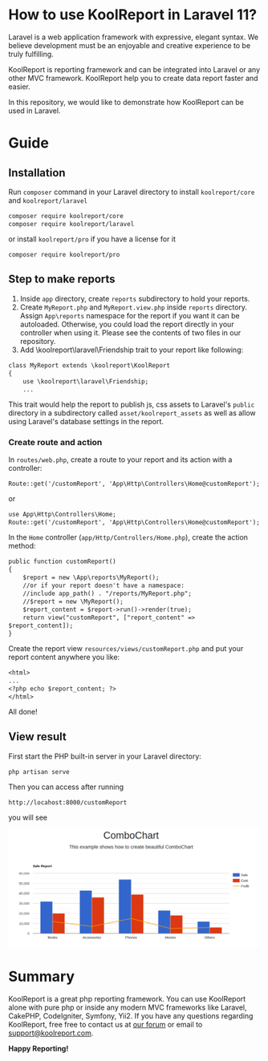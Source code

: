 # How to use KoolReport in Laravel 11?

Laravel is a web application framework with expressive, elegant syntax. We believe development must be an enjoyable and creative experience to be truly fulfilling.

KoolReport is reporting framework and can be integrated into Laravel or any other MVC framework. KoolReport help you to create data report faster and easier.

In this repository, we would like to demonstrate how KoolReport can be used in Laravel.

# Guide

## Installation

Run `composer` command in your Laravel directory to install `koolreport/core` and `koolreport/laravel`

```
composer require koolreport/core
composer require koolreport/laravel
```
or install `koolreport/pro` if you have a license for it

```
composer require koolreport/pro
```

## Step to make reports

1. Inside `app` directory, create `reports` subdirectory to hold your reports.
2. Create `MyReport.php` and `MyReport.view.php` inside `reports` directory. Assign `App\reports` namespace for the report if you want it can be autoloaded. Otherwise, you could load the report directly in your controller when using it. Please see the contents of two files in our repository.
3. Add \koolreport\laravel\Friendship trait to your report like following:

```
class MyReport extends \koolreport\KoolReport
{
    use \koolreport\laravel\Friendship;
    ...
```
This trait would help the report to publish js, css assets to Laravel's `public` directory in a subdirectory called `asset/koolreport_assets` as well as allow using Laravel's database settings in the report.

### Create route and action

In `routes/web.php`, create a route to your report and its action with a controller:

```
Route::get('/customReport', 'App\Http\Controllers\Home@customReport');
```
or 

```
use App\Http\Controllers\Home;
Route::get('/customReport', 'App\Http\Controllers\Home@customReport');
```

In the `Home` controller (`app/Http/Controllers/Home.php`), create the action method:

```
public function customReport()
{
    $report = new \App\reports\MyReport();
    //or if your report doesn't have a namespace:
    //include app_path() . "/reports/MyReport.php";
    //$report = new \MyReport();
    $report_content = $report->run()->render(true);
    return view("customReport", ["report_content" => $report_content]);
}
```
Create the report view `resources/views/customReport.php` and put your report content anywhere you like:

```
<html>
...
<?php echo $report_content; ?>
</html>
```

All done!

## View result

First start the PHP built-in server in your Laravel directory:


```
php artisan serve
```
Then you can access after running

```
http://locahost:8000/customReport
```

you will see

![](Laravel8_combochart.png)


# Summary

KoolReport is a great php reporting framework. You can use KoolReport alone with pure php or inside any modern MVC frameworks like Laravel, CakePHP, CodeIgniter, Symfony, Yii2. If you have any questions regarding KoolReport, free free to contact us at [our forum](https://www.koolreport.com/forum/topics) or email to [support@koolreport.com](mailto:support@koolreport.com).

__Happy Reporting!__